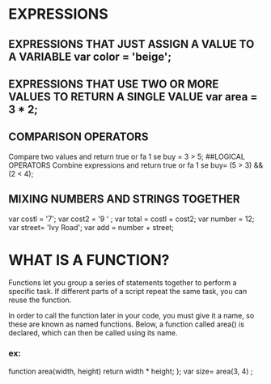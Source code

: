 # EXPRESSIONS 
## EXPRESSIONS THAT JUST ASSIGN A VALUE TO A VARIABLE var color = 'beige'; 
## EXPRESSIONS THAT USE TWO OR MORE VALUES TO RETURN A SINGLE VALUE var area = 3 * 2; 
## COMPARISON OPERATORS 
Compare two values and return true or fa 1 se buy = 3 > 5; 
##LOGICAL OPERATORS 
Combine expressions and return true or fa 1 se buy= (5 > 3) && (2 < 4); 
## MIXING NUMBERS AND STRINGS TOGETHER 
var costl = '7'; 
var cost2 = '9 ' ; 
var total = costl + cost2;
var number = 12; var street= 'Ivy Road';
var add = number + street;

# WHAT IS A FUNCTION? 

Functions let you group a series of statements together to perform a specific task.
If different parts of a script repeat the same task, you can reuse the function.

In order to call the function later in your code, you must give it a name,
so these are known as named functions. Below, a function called area() is declared,
which can then be called using its name. 

### ex:
function area(width, height) return width * height; }; 
var size= area(3, 4) ; 


